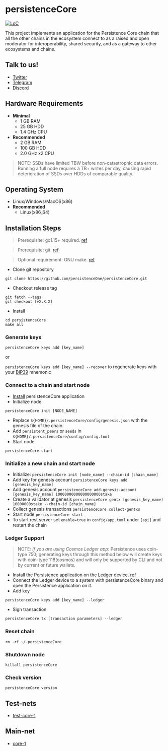 # persistenceCore

[![LoC](https://tokei.rs/b1/github/persistenceOne/persistenceCore)](https://github.com/persistenceOne/persistenceCore)

This project implements an application for the Persistence Core chain that all the other chains in the ecosystem connect to as a raised and open moderator for interoperability, shared security, and as a gateway to other ecosystems and chains.

## Talk to us!
*   [Twitter](https://twitter.com/PersistenceOne)
*   [Telegram](https://t.me/PersistenceOneChat)
*   [Discord](https://discord.com/channels/796174129077813248)

## Hardware Requirements 
* **Minimal**
    * 1 GB RAM
    * 25 GB HDD
    * 1.4 GHz CPU
* **Recommended**
    * 2 GB RAM
    * 100 GB HDD
    * 2.0 GHz x2 CPU

> NOTE: SSDs have limited TBW before non-catastrophic data errors. Running a full node requires a TB+ writes per day, causing rapid deterioration of SSDs over HDDs of comparable quality.

## Operating System
* Linux/Windows/MacOS(x86)
* **Recommended**
    * Linux(x86_64)

## Installation Steps
>Prerequisite: go1.15+ required. [ref](https://golang.org/doc/install)

>Prerequisite: git. [ref](https://github.com/git/git)

>Optional requirement: GNU make. [ref](https://www.gnu.org/software/make/manual/html_node/index.html)


* Clone git repository
```shell
git clone https://github.com/persistenceOne/persistenceCore.git
```
* Checkout release tag
```shell
git fetch --tags
git checkout [vX.X.X]
```
* Install
```shell
cd persistenceCore
make all
```

### Generate keys

`persistenceCore keys add [key_name]`

or

`persistenceCore keys add [key_name] --recover` to regenerate keys with your [BIP39](https://github.com/bitcoin/bips/tree/master/bip-0039) mnemonic

### Connect to a chain and start node
* [Install](#installation-steps) persistenceCore application
* Initialize node
```shell
persistenceCore init [NODE_NAME]
```
* Replace `${HOME}/.persistenceCore/config/genesis.json` with the genesis file of the chain.
* Add `persistent_peers` or `seeds` in `${HOME}/.persistenceCore/config/config.toml`
* Start node
```shell
persistenceCore start
```

### Initialize a new chain and start node 
* Initialize: `persistenceCore init [node_name] --chain-id [chain_name]`
* Add key for genesis account `persistenceCore keys add [genesis_key_name]`
* Add genesis account `persistenceCore add-genesis-account [genesis_key_name] 10000000000000000000stake`
* Create a validator at genesis `persistenceCore gentx [genesis_key_name] 10000000stake --chain-id [chain_name]`
* Collect genesis transactions `persistenceCore collect-gentxs`
* Start node `persistenceCore start`
* To start rest server set `enable=true` in `config/app.toml` under `[api]` and restart the chain

### Ledger Support

> NOTE: *If you are using Cosmos Ledger app*: Persistence uses coin-type 750; generating keys through this method below will create keys with coin-type 118(cosmos) and will only be supported by CLI and not by current or future wallets.    
* Install the Persistence application on the Ledger device. [ref](https://github.com/persistenceOne/persistenceCore/blob/master/docs/resources/Ledger.md#install-the-persistence-ledger-application)
* Connect the Ledger device to a system with persistenceCore binary and open the Persistence application on it.
* Add key
```shell
persistenceCore keys add [key_name] --ledger
```
* Sign transaction
```shell
persistenceCore tx [transaction parameters] --ledger
```

### Reset chain
```shell
rm -rf ~/.persistenceCore
```

### Shutdown node
```shell
killall persistenceCore
```

### Check version
```shell
persistenceCore version
```

## Test-nets
* [test-core-1](https://github.com/persistenceOne/genesisTransactions/tree/master/test-core-1)

## Main-net
* [core-1](https://github.com/persistenceOne/genesisTransactions/tree/master/core-1)
